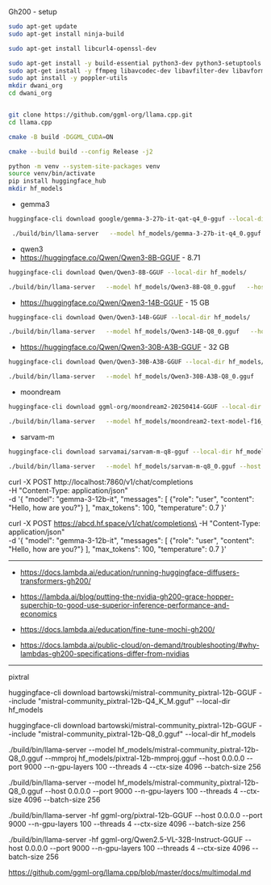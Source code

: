 Gh200 - setup


```bash
sudo apt-get update
sudo apt-get install ninja-build

sudo apt-get install libcurl4-openssl-dev

sudo apt-get install -y build-essential python3-dev python3-setuptools make cmake
sudo apt-get install -y ffmpeg libavcodec-dev libavfilter-dev libavformat-dev libavutil-dev
sudo apt install -y poppler-utils
mkdir dwani_org
cd dwani_org


git clone https://github.com/ggml-org/llama.cpp.git
cd llama.cpp

cmake -B build -DGGML_CUDA=ON

cmake --build build --config Release -j2
```



```bash 
python -m venv --system-site-packages venv
source venv/bin/activate
pip install huggingface_hub
mkdir hf_models 
```

- gemma3

```bash
huggingface-cli download google/gemma-3-27b-it-qat-q4_0-gguf --local-dir hf_models/

 ./build/bin/llama-server   --model hf_models/gemma-3-27b-it-q4_0.gguf  --mmproj hf_models/mmproj-model-f16-27B.gguf  --host 0.0.0.0   --port 9000   --n-gpu-layers 100   --threads 4   --ctx-size 4096   --batch-size 256
```

- qwen3
- https://huggingface.co/Qwen/Qwen3-8B-GGUF  - 8.71
```bash
huggingface-cli download Qwen/Qwen3-8B-GGUF --local-dir hf_models/

./build/bin/llama-server   --model hf_models/Qwen3-8B-Q8_0.gguf   --host 0.0.0.0   --port 7880 --n-gpu-layers 100 --threads 4 --ctx-size 4096 --batch-size 256
```

- https://huggingface.co/Qwen/Qwen3-14B-GGUF - 15 GB
```bash
huggingface-cli download Qwen/Qwen3-14B-GGUF --local-dir hf_models/

./build/bin/llama-server   --model hf_models/Qwen3-14B-Q8_0.gguf   --host 0.0.0.0   --port 7880 --n-gpu-layers 100 --threads 4 --ctx-size 4096 --batch-size 256
```


- https://huggingface.co/Qwen/Qwen3-30B-A3B-GGUF - 32 GB

```bash
huggingface-cli download Qwen/Qwen3-30B-A3B-GGUF --local-dir hf_models/

./build/bin/llama-server   --model hf_models/Qwen3-30B-A3B-Q8_0.gguf   --host 0.0.0.0   --port 7880 --n-gpu-layers 100 --threads 4 --ctx-size 4096 --batch-size 256
```



- moondream
```bash
huggingface-cli download ggml-org/moondream2-20250414-GGUF --local-dir hf_models/

./build/bin/llama-server   --model hf_models/moondream2-text-model-f16_ct-vicuna.gguf --mmproj hf_models/moondream2-mmproj-f16-20250414.gguf --host 0.0.0.0 --port 9000   --n-gpu-layers 100   --threads 4   --ctx-size 4096   --batch-size 256


```

- sarvam-m

```bash
huggingface-cli download sarvamai/sarvam-m-q8-gguf --local-dir hf_models/

./build/bin/llama-server   --model hf_models/sarvam-m-q8_0.gguf --host 0.0.0.0 --port 7884 --n-gpu-layers 100   --threads 4   --ctx-size 4096   --batch-size 256
```



curl -X POST http://localhost:7860/v1/chat/completions\
  -H "Content-Type: application/json" \
  -d '{
    "model": "gemma-3-12b-it",
    "messages": [
      {"role": "user", "content": "Hello, how are you?"}
    ],
    "max_tokens": 100,
    "temperature": 0.7
  }'

curl -X POST https://abcd.hf.space/v1/chat/completions\
  -H "Content-Type: application/json" \
  -d '{
    "model": "gemma-3-12b-it",
    "messages": [
      {"role": "user", "content": "Hello, how are you?"}
    ],
    "max_tokens": 100,
    "temperature": 0.7
  }'



<!--
pip install transformers diffusers["torch"] tf-keras==2.17.0 accelerate

pip install vllm

pip3 install --pre torch torchvision torchaudio --index-url https://download.pytorch.org/whl/nightly/cu124


git clone https://github.com/vllm-project/vllm.git
cd vllm


python use_existing_torch.py


pip install -r requirements/build.txt


pip install --no-build-isolation -e .

-->
---

- https://docs.lambda.ai/education/running-huggingface-diffusers-transformers-gh200/

- https://lambda.ai/blog/putting-the-nvidia-gh200-grace-hopper-superchip-to-good-use-superior-inference-performance-and-economics

- https://docs.lambda.ai/education/fine-tune-mochi-gh200/

- https://docs.lambda.ai/public-cloud/on-demand/troubleshooting/#why-lambdas-gh200-specifications-differ-from-nvidias


---

pixtral

huggingface-cli download bartowski/mistral-community_pixtral-12b-GGUF --include "mistral-community_pixtral-12b-Q4_K_M.gguf" --local-dir hf_models

huggingface-cli download bartowski/mistral-community_pixtral-12b-GGUF --include "mistral-community_pixtral-12b-Q8_0.gguf" --local-dir hf_models


./build/bin/llama-server --model hf_models/mistral-community_pixtral-12b-Q8_0.gguf --mmproj hf_models/pixtral-12b-mmproj.gguf --host 0.0.0.0 --port 9000 --n-gpu-layers 100 --threads 4 --ctx-size 4096 --batch-size 256



./build/bin/llama-server --model hf_models/mistral-community_pixtral-12b-Q8_0.gguf  --host 0.0.0.0 --port 9000 --n-gpu-layers 100 --threads 4 --ctx-size 4096 --batch-size 256



./build/bin/llama-server -hf ggml-org/pixtral-12b-GGUF --host 0.0.0.0 --port 9000 --n-gpu-layers 100 --threads 4 --ctx-size 4096 --batch-size 256


  ./build/bin/llama-server -hf ggml-org/Qwen2.5-VL-32B-Instruct-GGUF --host 0.0.0.0 --port 9000 --n-gpu-layers 100 --threads 4 --ctx-size 4096 --batch-size 256

https://github.com/ggml-org/llama.cpp/blob/master/docs/multimodal.md